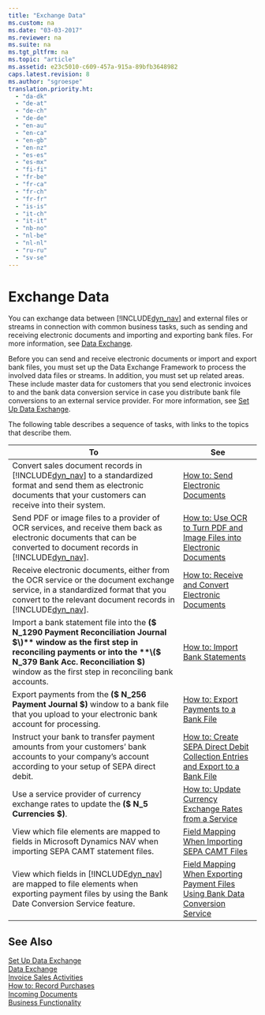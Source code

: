 ```yaml
---
title: "Exchange Data"
ms.custom: na
ms.date: "03-03-2017"
ms.reviewer: na
ms.suite: na
ms.tgt_pltfrm: na
ms.topic: "article"
ms.assetid: e23c5010-c609-457a-915a-89bfb3648982
caps.latest.revision: 8
ms.author: "sgroespe"
translation.priority.ht: 
  - "da-dk"
  - "de-at"
  - "de-ch"
  - "de-de"
  - "en-au"
  - "en-ca"
  - "en-gb"
  - "en-nz"
  - "es-es"
  - "es-mx"
  - "fi-fi"
  - "fr-be"
  - "fr-ca"
  - "fr-ch"
  - "fr-fr"
  - "is-is"
  - "it-ch"
  - "it-it"
  - "nb-no"
  - "nl-be"
  - "nl-nl"
  - "ru-ru"
  - "sv-se"
---
```

# Exchange Data
You can exchange data between [!INCLUDE[dyn_nav](../../ApplicationDesign/includes/dyn_nav_md.md)] and external files or streams in connection with common business tasks, such as sending and receiving electronic documents and importing and exporting bank files. For more information, see [Data Exchange](../../BusinessFunctionality/DataExchange/data-exchange.md).  
  
 Before you can send and receive electronic documents or import and export bank files, you must set up the Data Exchange Framework to process the involved data files or streams. In addition, you must set up related areas. These include master data for customers that you send electronic invoices to and the bank data conversion service in case you distribute bank file conversions to an external service provider. For more information, see [Set Up Data Exchange](../../BusinessFunctionality/DataExchange/set-up-data-exchange.md).  
  
 The following table describes a sequence of tasks, with links to the topics that describe them.  
  
|**To**|**See**|  
|------------|-------------|  
|Convert sales document records in [!INCLUDE[dyn_nav](../../ApplicationDesign/includes/dyn_nav_md.md)] to a standardized format and send them as electronic documents that your customers can receive into their system.|[How to: Send Electronic Documents](../../BusinessFunctionality/DataExchange/how-to-send-electronic-documents.md)|  
|Send PDF or image files to a provider of OCR services, and receive them back as electronic documents that can be converted to document records in [!INCLUDE[dyn_nav](../../ApplicationDesign/includes/dyn_nav_md.md)].|[How to: Use OCR to Turn PDF and Image Files into Electronic Documents](../../BusinessFunctionality/DataExchange/how-to-use-ocr-to-turn-pdf-and-image-files-into-electronic-documents.md)|  
|Receive electronic documents, either from the OCR service or the document exchange service, in a standardized format that you convert to the relevant document records in [!INCLUDE[dyn_nav](../../ApplicationDesign/includes/dyn_nav_md.md)].|[How to: Receive and Convert Electronic Documents](../../BusinessFunctionality/DataExchange/how-to-receive-and-convert-electronic-documents.md)|  
|Import a bank statement file into the **\($ N\_1290 Payment Reconciliation Journal $\)** window as the first step in reconciling payments or into the **\($ N\_379 Bank Acc. Reconciliation $\)** window as the first step in reconciling bank accounts.|[How to: Import Bank Statements](../../BusinessFunctionality/DataExchange/how-to-import-bank-statements.md)|  
|Export payments from the **\($ N\_256 Payment Journal $\)** window to a bank file that you upload to your electronic bank account for processing.|[How to: Export Payments to a Bank File](../../BusinessFunctionality/DataExchange/how-to-export-payments-to-a-bank-file.md)|  
|Instruct your bank to transfer payment amounts from your customers’ bank accounts to your company’s account according to your setup of SEPA direct debit.|[How to: Create SEPA Direct Debit Collection Entries and Export to a Bank File](../../BusinessFunctionality/DataExchange/how-to-create-sepa-direct-debit-collection-entries-and-export-to-a-bank-file.md)|  
|Use a service provider of currency exchange rates to update the **\($ N\_5 Currencies $\)**.|[How to: Update Currency Exchange Rates from a Service](../../BusinessFunctionality/DataExchange/how-to-update-currency-exchange-rates-from-a-service.md)|  
|View which file elements are mapped to fields in Microsoft Dynamics NAV when importing SEPA CAMT statement files.|[Field Mapping When Importing SEPA CAMT Files](../../BusinessFunctionality/DataExchange/field-mapping-when-importing-sepa-camt-files.md)|  
|View which fields in [!INCLUDE[dyn_nav](../../ApplicationDesign/includes/dyn_nav_md.md)] are mapped to file elements when exporting payment files by using the Bank Date Conversion Service feature.|[Field Mapping When Exporting Payment Files Using Bank Data Conversion Service](../../BusinessFunctionality/DataExchange/field-mapping-when-exporting-payment-files-using-bank-data-conversion-service.md)|  
  
## See Also  
 [Set Up Data Exchange](../../BusinessFunctionality/DataExchange/set-up-data-exchange.md)   
 [Data Exchange](../../BusinessFunctionality/DataExchange/data-exchange.md)   
 [Invoice Sales Activities](../../Finance/invoice-sales-activities.md)   
 [How to: Record Purchases](../../Finance/how-to-record-purchases.md)   
 [Incoming Documents](../../BusinessFunctionality/IncomingDocuments/incoming-documents.md)   
 [Business Functionality](../Topic/Business%20Functionality.md)
